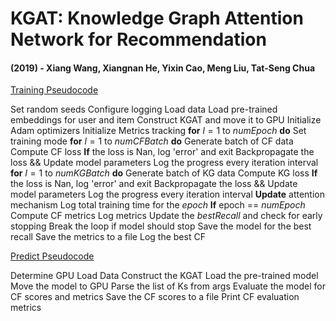 # KGAT: Knowledge Graph Attention Network for Recommendation
#### (2019) - Xiang Wang, Xiangnan He, Yixin Cao, Meng Liu, Tat-Seng Chua



<u>Training Pseudocode </u>

Set random seeds
Configure logging
Load data
Load pre-trained embeddings for user and item
Construct KGAT and move it to GPU
Initialize Adam optimizers
Initialize Metrics tracking
**for** $l=1$ to $numEpoch$ **do**
	Set training mode
	**for** $l=1$ to $numCFBatch$ **do** 
		Generate batch of CF data
		Compute CF loss
		**If** the loss is Nan, log 'error' and exit
		Backpropagate the loss && Update model parameters
		Log the progress every iteration interval
	**for** $l=1$ to $numKGBatch$ **do**
		Generate batch of KG data
		Compute KG loss
		**If** the loss is Nan, log 'error' and exit
		Backpropagate the loss && Update model parameters
		Log the progress every iteration interval
	**Update** attention mechanism 
	Log total training time for the $epoch$
	**If** epoch == $numEpoch$
		Compute CF metrics
		Log metrics
		Update the $bestRecall$ and check for early stopping
		Break the loop if model should stop
		Save the model for the best recall
	Save the metrics to a file
	Log the best CF
		

<u>Predict Pseudocode </u>

Determine GPU
Load Data
Construct the KGAT
Load the pre-trained model
Move the model to GPU
Parse the list of Ks from args
Evaluate the model for CF scores and metrics
Save the CF scores to a file
Print CF evaluation metrics
	

	